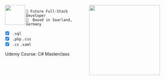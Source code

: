 <img align='right' src="https://media.giphy.com/media/U6YxrKZ84AfppW48r4/giphy.gif" width="230">

<img align='left' src="https://www.ynav.de/wp-content/uploads/2019/12/logo-000.png" height='65px'>

```
🚀 Future Full-Stack Developer
📍  Based in Saarland, Germany
```


* [x] `.sql` 
* [x] `.php` `.css`
* [x] `.cs` `.xaml`

Udemy Course: C# Masterclass
